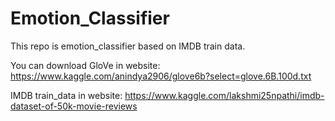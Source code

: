 # Emotion_Classifier

This repo is emotion_classifier based on IMDB train data.

You can download GloVe in website: https://www.kaggle.com/anindya2906/glove6b?select=glove.6B.100d.txt

IMDB train_data in website: https://www.kaggle.com/lakshmi25npathi/imdb-dataset-of-50k-movie-reviews
